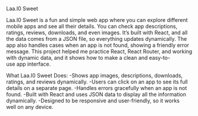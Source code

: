 Laa.I0 Sweet

Laa.I0 Sweet is a fun and simple web app where you can explore different mobile apps and see all their details. You can check app descriptions, ratings, reviews, downloads, and even images. It’s built with React, and all the data comes from a JSON file, so everything updates dynamically. The app also handles cases when an app is not found, showing a friendly error message. This project helped me practice React, React Router, and working with dynamic data, and it shows how to make a clean and easy-to-use app interface.


What Laa.I0 Sweet Does:
-Shows app images, descriptions, downloads, ratings, and reviews dynamically.
-Users can click on an app to see its full details on a separate page.
-Handles errors gracefully when an app is not found.
-Built with React and uses JSON data to display all the information dynamically.
-Designed to be responsive and user-friendly, so it works well on any device.








